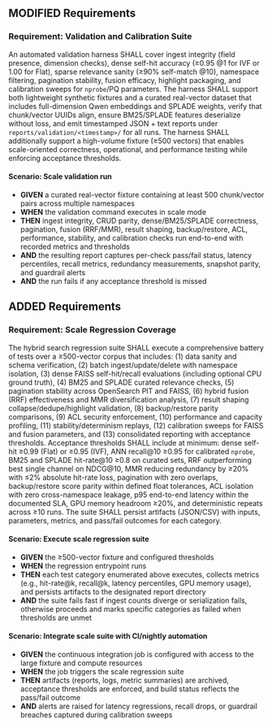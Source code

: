 ## MODIFIED Requirements

### Requirement: Validation and Calibration Suite
An automated validation harness SHALL cover ingest integrity (field presence, dimension checks), dense self-hit accuracy (≥0.95 @1 for IVF or 1.00 for Flat), sparse relevance sanity (≥90% self-match @10), namespace filtering, pagination stability, fusion efficacy, highlight packaging, and calibration sweeps for `nprobe`/PQ parameters. The harness SHALL support both lightweight synthetic fixtures and a curated real-vector dataset that includes full-dimension Qwen embeddings and SPLADE weights, verify that chunk/vector UUIDs align, ensure BM25/SPLADE features deserialize without loss, and emit timestamped JSON + text reports under `reports/validation/<timestamp>/` for all runs. The harness SHALL additionally support a high-volume fixture (≥500 vectors) that enables scale-oriented correctness, operational, and performance testing while enforcing acceptance thresholds.

#### Scenario: Scale validation run
- **GIVEN** a curated real-vector fixture containing at least 500 chunk/vector pairs across multiple namespaces
- **WHEN** the validation command executes in scale mode
- **THEN** ingest integrity, CRUD parity, dense/BM25/SPLADE correctness, pagination, fusion (RRF/MMR), result shaping, backup/restore, ACL, performance, stability, and calibration checks run end-to-end with recorded metrics and thresholds
- **AND** the resulting report captures per-check pass/fail status, latency percentiles, recall metrics, redundancy measurements, snapshot parity, and guardrail alerts
- **AND** the run fails if any acceptance threshold is missed

## ADDED Requirements

### Requirement: Scale Regression Coverage
The hybrid search regression suite SHALL execute a comprehensive battery of tests over a ≥500-vector corpus that includes: (1) data sanity and schema verification, (2) batch ingest/update/delete with namespace isolation, (3) dense FAISS self-hit/recall evaluations (including optional CPU ground truth), (4) BM25 and SPLADE curated relevance checks, (5) pagination stability across OpenSearch PIT and FAISS, (6) hybrid fusion (RRF) effectiveness and MMR diversification analysis, (7) result shaping collapse/dedupe/highlight validation, (8) backup/restore parity comparisons, (9) ACL security enforcement, (10) performance and capacity profiling, (11) stability/determinism replays, (12) calibration sweeps for FAISS and fusion parameters, and (13) consolidated reporting with acceptance thresholds. Acceptance thresholds SHALL include at minimum: dense self-hit ≥0.99 (Flat) or ≥0.95 (IVF), ANN recall@10 ≥0.95 for calibrated `nprobe`, BM25 and SPLADE hit-rate@10 ≥0.8 on curated sets, RRF outperforming best single channel on NDCG@10, MMR reducing redundancy by ≥20% with ≤2% absolute hit-rate loss, pagination with zero overlaps, backup/restore score parity within defined float tolerances, ACL isolation with zero cross-namespace leakage, p95 end-to-end latency within the documented SLA, GPU memory headroom ≥20%, and deterministic repeats across ≥10 runs. The suite SHALL persist artifacts (JSON/CSV) with inputs, parameters, metrics, and pass/fail outcomes for each category.

#### Scenario: Execute scale regression suite
- **GIVEN** the ≥500-vector fixture and configured thresholds
- **WHEN** the regression entrypoint runs
- **THEN** each test category enumerated above executes, collects metrics (e.g., hit-rate@k, recall@k, latency percentiles, GPU memory usage), and persists artifacts to the designated report directory
- **AND** the suite fails fast if ingest counts diverge or serialization fails, otherwise proceeds and marks specific categories as failed when thresholds are unmet

#### Scenario: Integrate scale suite with CI/nightly automation
- **GIVEN** the continuous integration job is configured with access to the large fixture and compute resources
- **WHEN** the job triggers the scale regression suite
- **THEN** artifacts (reports, logs, metric summaries) are archived, acceptance thresholds are enforced, and build status reflects the pass/fail outcome
- **AND** alerts are raised for latency regressions, recall drops, or guardrail breaches captured during calibration sweeps
